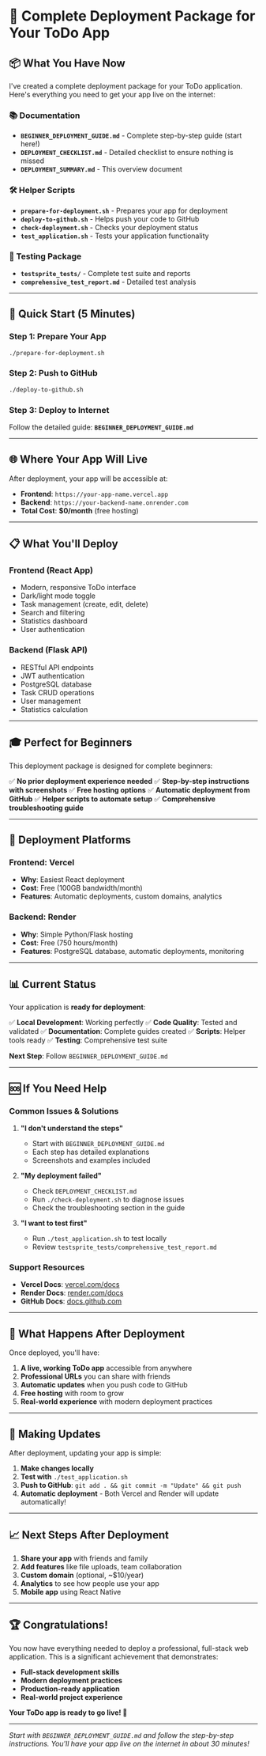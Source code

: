 # 🚀 Complete Deployment Package for Your ToDo App

## 📦 What You Have Now

I've created a complete deployment package for your ToDo application. Here's everything you need to get your app live on the internet:

### 📚 Documentation
- **`BEGINNER_DEPLOYMENT_GUIDE.md`** - Complete step-by-step guide (start here!)
- **`DEPLOYMENT_CHECKLIST.md`** - Detailed checklist to ensure nothing is missed
- **`DEPLOYMENT_SUMMARY.md`** - This overview document

### 🛠️ Helper Scripts
- **`prepare-for-deployment.sh`** - Prepares your app for deployment
- **`deploy-to-github.sh`** - Helps push your code to GitHub
- **`check-deployment.sh`** - Checks your deployment status
- **`test_application.sh`** - Tests your application functionality

### 🧪 Testing Package
- **`testsprite_tests/`** - Complete test suite and reports
- **`comprehensive_test_report.md`** - Detailed test analysis

---

## 🎯 Quick Start (5 Minutes)

### Step 1: Prepare Your App
```bash
./prepare-for-deployment.sh
```   

### Step 2: Push to GitHub
```bash
./deploy-to-github.sh
```

### Step 3: Deploy to Internet
Follow the detailed guide: **`BEGINNER_DEPLOYMENT_GUIDE.md`**

---

## 🌐 Where Your App Will Live

After deployment, your app will be accessible at:
- **Frontend**: `https://your-app-name.vercel.app`
- **Backend**: `https://your-backend-name.onrender.com`
- **Total Cost**: **$0/month** (free hosting)

---

## 📋 What You'll Deploy

### Frontend (React App)
- Modern, responsive ToDo interface
- Dark/light mode toggle
- Task management (create, edit, delete)
- Search and filtering
- Statistics dashboard
- User authentication

### Backend (Flask API)
- RESTful API endpoints
- JWT authentication
- PostgreSQL database
- Task CRUD operations
- User management
- Statistics calculation

---

## 🎓 Perfect for Beginners

This deployment package is designed for complete beginners:

✅ **No prior deployment experience needed**
✅ **Step-by-step instructions with screenshots**
✅ **Free hosting options**
✅ **Automatic deployment from GitHub**
✅ **Helper scripts to automate setup**
✅ **Comprehensive troubleshooting guide**

---

## 🚀 Deployment Platforms

### Frontend: Vercel
- **Why**: Easiest React deployment
- **Cost**: Free (100GB bandwidth/month)
- **Features**: Automatic deployments, custom domains, analytics

### Backend: Render
- **Why**: Simple Python/Flask hosting
- **Cost**: Free (750 hours/month)
- **Features**: PostgreSQL database, automatic deployments, monitoring

---

## 📊 Current Status

Your application is **ready for deployment**:

✅ **Local Development**: Working perfectly
✅ **Code Quality**: Tested and validated
✅ **Documentation**: Complete guides created
✅ **Scripts**: Helper tools ready
✅ **Testing**: Comprehensive test suite

**Next Step**: Follow `BEGINNER_DEPLOYMENT_GUIDE.md`

---

## 🆘 If You Need Help

### Common Issues & Solutions

1. **"I don't understand the steps"**
   - Start with `BEGINNER_DEPLOYMENT_GUIDE.md`
   - Each step has detailed explanations
   - Screenshots and examples included

2. **"My deployment failed"**
   - Check `DEPLOYMENT_CHECKLIST.md`
   - Run `./check-deployment.sh` to diagnose issues
   - Check the troubleshooting section in the guide

3. **"I want to test first"**
   - Run `./test_application.sh` to test locally
   - Review `testsprite_tests/comprehensive_test_report.md`

### Support Resources
- **Vercel Docs**: [vercel.com/docs](https://vercel.com/docs)
- **Render Docs**: [render.com/docs](https://render.com/docs)
- **GitHub Docs**: [docs.github.com](https://docs.github.com)

---

## 🎉 What Happens After Deployment

Once deployed, you'll have:

1. **A live, working ToDo app** accessible from anywhere
2. **Professional URLs** you can share with friends
3. **Automatic updates** when you push code to GitHub
4. **Free hosting** with room to grow
5. **Real-world experience** with modern deployment practices

---

## 🔄 Making Updates

After deployment, updating your app is simple:

1. **Make changes locally**
2. **Test with** `./test_application.sh`
3. **Push to GitHub**: `git add . && git commit -m "Update" && git push`
4. **Automatic deployment** - Both Vercel and Render will update automatically!

---

## 📈 Next Steps After Deployment

1. **Share your app** with friends and family
2. **Add features** like file uploads, team collaboration
3. **Custom domain** (optional, ~$10/year)
4. **Analytics** to see how people use your app
5. **Mobile app** using React Native

---

## 🏆 Congratulations!

You now have everything needed to deploy a professional, full-stack web application. This is a significant achievement that demonstrates:

- **Full-stack development skills**
- **Modern deployment practices**
- **Production-ready application**
- **Real-world project experience**

**Your ToDo app is ready to go live! 🚀**

---

*Start with `BEGINNER_DEPLOYMENT_GUIDE.md` and follow the step-by-step instructions. You'll have your app live on the internet in about 30 minutes!*
